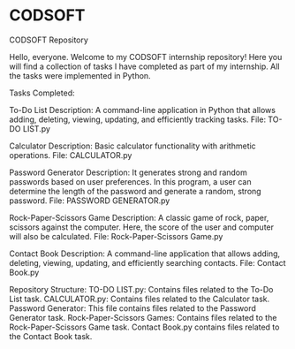 # CODSOFT
CODSOFT Repository

Hello, everyone. Welcome to my CODSOFT internship repository! Here you will find a collection of tasks I have completed as part of my internship. All the tasks were implemented in Python.

Tasks Completed:

To-Do List Description: A command-line application in Python that allows adding, deleting, viewing, updating, and efficiently tracking tasks.  File: TO-DO LIST.py

Calculator Description: Basic calculator functionality with arithmetic operations. File: CALCULATOR.py

Password Generator Description: It generates strong and random passwords based on user preferences. In this program, a user can determine the length of the password and generate a random, strong password. File: PASSWORD GENERATOR.py

Rock-Paper-Scissors Game Description: A classic game of rock, paper, scissors against the computer. Here, the score of the user and computer will also be calculated. File: Rock-Paper-Scissors Game.py

Contact Book Description: A command-line application that allows adding, deleting, viewing, updating, and efficiently searching contacts. File: Contact Book.py

Repository Structure: TO-DO LIST.py: Contains files related to the To-Do List task. CALCULATOR.py: Contains files related to the Calculator task. Password Generator: This file contains files related to the Password Generator task. Rock-Paper-Scissors Games: Contains files related to the Rock-Paper-Scissors Game task. Contact Book.py contains files related to the Contact Book task.

